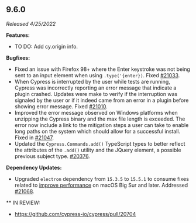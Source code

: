 ## 9.6.0

_Released 4/25/2022_

**Features:**

- TO DO: Add cy.origin info.

**Bugfixes:**

- Fixed an issue with Firefox 98+ where the Enter keystroke was not being sent
  to an input element when using `.type('{enter})`. Fixed
  [#21033](https://github.com/cypress-io/cypress/issues/21033).
- When Cypress is interrupted by the user while tests are running, Cypress was
  incorrectly reporting an error message that indicate a plugin crashed. Updates
  were make to verify if the interruption was signaled by the user or if it
  indeed came from an error in a plugin before showing error message. Fixed
  [#21010](https://github.com/cypress-io/cypress/issues/21010).
- Improved the error message observed on Windows platforms when unzipping the
  Cypress binary and the max file length is exceeded. The error now include a
  link to the mitigation steps a user can take to enable long paths on the
  system which should allow for a successful install. Fixed in
  [#21047](https://github.com/cypress-io/cypress/pull/21047).
- Updated the `Cypress.Commands.add()` TypeScript types to better reflect the
  attributes of the `.add()` utility and the JQuery element, a possible previous
  subject type. [#20376](https://github.com/cypress-io/cypress/issues/20376).

**Dependency Updates:**

- Upgraded `electron` dependency from `15.3.5` to `15.5.1` to consume fixes
  related to
  [improve performance](https://github.com/electron/electron/pull/33406) on
  macOS Big Sur and later. Addressed
  [#21068](https://github.com/cypress-io/cypress/issues/21068).

\*\* IN REVIEW:

- https://github.com/cypress-io/cypress/pull/20704

